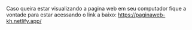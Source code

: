 Caso queira estar visualizando a pagina web em seu computador fique a vontade para estar acessando o link a baixo:
https://paginaweb-kh.netlify.app/

